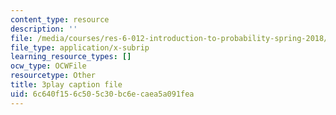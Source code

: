```yaml
---
content_type: resource
description: ''
file: /media/courses/res-6-012-introduction-to-probability-spring-2018/6c640f156c505c30bc6ecaea5a091fea_RQKJBpaCCeo.vtt
file_type: application/x-subrip
learning_resource_types: []
ocw_type: OCWFile
resourcetype: Other
title: 3play caption file
uid: 6c640f15-6c50-5c30-bc6e-caea5a091fea
---
```

